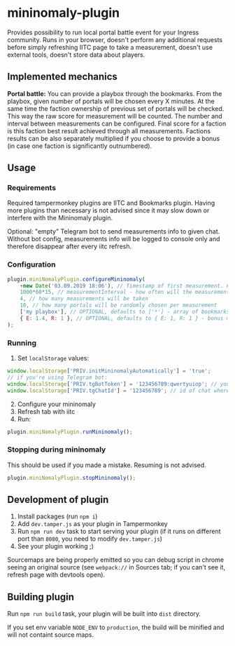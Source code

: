 # mininomaly-plugin

Provides possibility to run local portal battle event for your Ingress community. Runs in your browser, doesn't perform any additional requests before simply refreshing IITC page to take a measurement, doesn't use external tools, doesn't store data about players.

## Implemented mechanics
**Portal battle:** You can provide a playbox through the bookmarks. From the playbox, given number of portals will be chosen every X minutes. At the same time the faction ownership of previous set of portals will be checked. This way the raw score for measurement will be counted. The number and interval between measurements can be configured. Final score for a faction is this faction best result achieved through all measurements. Factions results can be also separately multiplied if you choose to provide a bonus (in case one faction is significantly outnumbered).

## Usage
### Requirements
Required tampermonkey plugins are IITC and Bookmarks plugin. Having more plugins than necessary is not advised since it may slow down or interfere with the Mininomaly plugin.

Optional: "empty" Telegram bot to send measurements info to given chat. Without bot config, measurements info will be logged to console only and therefore disappear after every iitc refresh.

### Configuration
```js
plugin.miniNomalyPlugin.configureMininomaly(
    +new Date('03.09.2019 18:06'), // Timestamp of first measurement. First portals info will be sent an 'measurementInterval' time earlier
    1000*60*15, // measurementInterval - how often will the measurement occur
    4, // how many measurements will be taken
    10, // how many portals will be randomly chosen per measurement
    ['my playbox'], // OPTIONAL, defaults to ['*'] - array of bookmarks folders names with playbox portals; special values: 'idOthers' (bookmarked portals that are not in folders), '*' (all bookmarked portals, without exceptions)
    { E: 1.4, R: 1 }, // OPTIONAL, defaults to { E: 1, R: 1 } - bonus multiplier for the outnumbered faction. If you set R to 2, points earned by the Resistance will be worth two times as much as points earned by Enlightened
);
```

### Running
1. Set `localStorage` values:
```js
window.localStorage['PRIV.initMininomalyAutomatically'] = 'true';
// if you're using Telegram bot:
window.localStorage['PRIV.tgBotToken'] = '123456789:qwertyuiop'; // your private token to tg bot
window.localStorage['PRIV.tgChatId'] = '123456789'; // id of chat where your bot should send the measurement info
```
2. Configure your mininomaly
3. Refresh tab with iitc
4. Run:
```js
plugin.miniNomalyPlugin.runMininomaly();
```

### Stopping during mininomaly
This should be used if you made a mistake. Resuming is not advised.
```js
plugin.miniNomalyPlugin.stopMininomaly();
```

## Development of plugin
1. Install packages (run `npm i`)
1. Add `dev.tamper.js` as your plugin in Tampermonkey
1. Run `npm run dev` task to start serving your plugin (if it runs on different port than `8080`, you need to modify `dev.tamper.js`)
1. See your plugin working ;)

Sourcemaps are being properly emitted so you can debug script in chrome seeing an original source (see `webpack://` in Sources tab; if you can't see it, refresh page with devtools open).

## Building plugin
Run `npm run build` task, your plugin will be built into `dist` directory.

If you set env variable `NODE_ENV` to `production`, the build will be minified and will not containt source maps.
